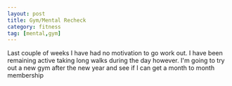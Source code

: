 ```yaml
---
layout: post
title: Gym/Mental Recheck
category: fitness
tag: [mental,gym]
---
```

Last couple of weeks I have had no motivation to go work out. I have been remaining active taking long walks during the day however. I'm going to try out a new gym after the new year and see if I can get a month to month membership